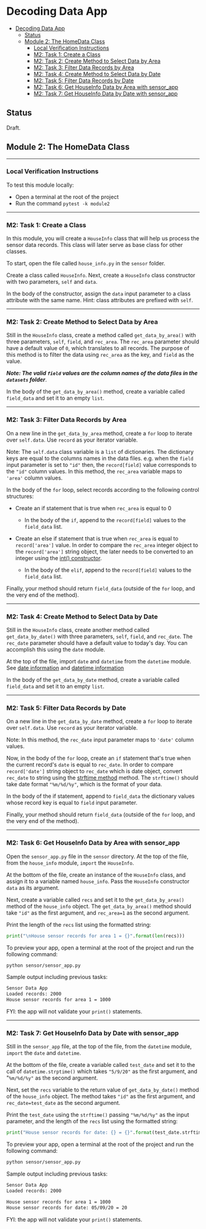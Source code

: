 # Decoding Data App

- [Decoding Data App](#decoding-data-app)
  - [Status](#status)
  - [Module 2: The HomeData Class](#module-2-the-homedata-class)
    - [Local Verification Instructions](#local-verification-instructions)
    - [M2: Task 1: Create a Class](#m2-task-1-create-a-class)
    - [M2: Task 2: Create Method to Select Data by Area](#m2-task-2-create-method-to-select-data-by-area)
    - [M2: Task 3: Filter Data Records by Area](#m2-task-3-filter-data-records-by-area)
    - [M2: Task 4: Create Method to Select Data by Date](#m2-task-4-create-method-to-select-data-by-date)
    - [M2: Task 5: Filter Data Records by Date](#m2-task-5-filter-data-records-by-date)
    - [M2: Task 6: Get HouseInfo Data by Area with sensor_app](#m2-task-6-get-houseinfo-data-by-area-with-sensorapp)
    - [M2: Task 7: Get HouseInfo Data by Date with sensor_app](#m2-task-7-get-houseinfo-data-by-date-with-sensorapp)

## Status

Draft.

## Module 2: The HomeData Class

---

### Local Verification Instructions

To test this module locally:

- Open a terminal at the root of the project
- Run the command `pytest -k module2`

---

### M2: Task 1: Create a Class

<!-- @pytest.mark.test_house_info_create_class_module2 -->

In this module, you will create a `HouseInfo` class that will help us process the sensor data records. This class will later serve as base class for other classes.

To start, open the file called `house_info.py` in the `sensor` folder.

Create a class called `HouseInfo`. Next, create a `HouseInfo` class constructor with two parameters, `self` and `data`.

In the body of the constructor, assign the `data` input parameter to a class attribute with the same name. Hint: class attributes are prefixed with `self`.

---

### M2: Task 2: Create Method to Select Data by Area

<!-- @pytest.mark.test_house_info_get_data_by_area_module2 -->

Still in the `HouseInfo` class, create a method called `get_data_by_area()` with three parameters, `self`, `field`, and `rec_area`. The `rec_area` parameter should have a default value of `0`, which translates to all records. The purpose of this method is to filter the data using `rec_area` as the key, and `field` as the value.

***Note: The valid `field` values are the column names of the data files in the `datasets` folder***.

In the body of the `get_data_by_area()` method, create a variable called `field_data` and set it to an empty `list`.

---

### M2: Task 3: Filter Data Records by Area

<!-- @pytest.mark.test_house_info_get_data_by_area_loop_module2 -->

On a new line in the `get_data_by_area` method, create a `for` loop to iterate over `self.data`. Use `record` as your iterator variable.

Note: The `self.data` class variable is a `list` of dictionaries. The dictionary keys are equal to the columns names in the data files. e.g. when the `field` input parameter is set to `"id"` then, the `record[field]` value corresponds to the `"id"` column values. In this method, the `rec_area` variable maps to `'area'` column values.

In the body of the `for` loop, select records according to the following control structures:

- Create an if statement that is true when `rec_area` is equal to 0
  - In the body of the `if`, append to the `record[field]` values to the `field_data` list.

- Create an else if statement that is true when `rec_area` is equal to `record['area']` value. In order to compare the `rec_area` integer object to the `record['area']` string object, the later needs to be converted to an integer using the [int() constructor](https://docs.python.org/3/library/functions.html?highlight=int#int).
  - In the body of the `elif`, append to the `record[field]` values to the `field_data` list.


Finally, your method should return `field_data` (outside of the `for` loop, and the very end of the method).

---

### M2: Task 4: Create Method to Select Data by Date

<!-- @pytest.mark.test_house_info_get_data_by_date_module2 -->

Still in the `HouseInfo` class, create another method called `get_data_by_date()` with three parameters, `self`, `field`, and `rec_date`. The `rec_date` parameter should have a default value to today's day. You can accomplish this using the `date` module.

At the top of the file, import `date` and `datetime` from the `datetime` module. See [date information](https://docs.python.org/3/library/datetime.html?highlight=datetime#datetime.date) and [datetime information](https://docs.python.org/3/library/datetime.html?highlight=datetime#datetime.datetime)

In the body of the `get_data_by_date` method, create a variable called `field_data` and set it to an empty `list`.

---

### M2: Task 5: Filter Data Records by Date

<!-- @pytest.mark.test_house_info_get_data_by_date_loop_module2 -->


On a new line in the `get_data_by_date` method, create a `for` loop to iterate over `self.data`. Use `record` as your iterator variable.

Note: In this method, the `rec_date` input parameter maps to `'date'` column values.

Now, in the body of the `for` loop, create an `if` statement that's true when the current record's `date` is equal to `rec_date`. In order to compare `record['date']` string object to `rec_date` which is date object, convert `rec_date` to string using the [strftime method](https://docs.python.org/3/library/datetime.html?highlight=strftime#datetime.date.strftime) method. The `strftime()` should take date format `"%m/%d/%y"`, which is the format of your data.



In the body of the if statement, append to `field_data` the dictionary values whose record key is equal to `field` input parameter.

Finally, your method should return `field_data` (outside of the `for` loop, and the very end of the method).

---

### M2: Task 6: Get HouseInfo Data by Area with sensor_app

<!-- @pytest.mark.test_sensor_app_house_info_by_area_module2 -->


Open the `sensor_app.py` file in the `sensor` directory. At the top of the file, from the `house_info` module, `import` the `HouseInfo`.


At the bottom of the file,  create an instance of the `HouseInfo` class, and assign it to a variable named `house_info`. Pass the `HouseInfo` constructor `data` as its argument.

Next, create a variable called `recs` and set it to the `get_data_by_area()` method of the `house_info` object. The `get_data_by_area()` method should take `"id"` as the first argument, and `rec_area=1` as the second argument.

Print the length of the `recs` list using the formatted string:

```python
print("\nHouse sensor records for area 1 = {}".format(len(recs)))
```

To preview your app, open a terminal at the root of the project and run the following command:

```bash
python sensor/sensor_app.py
```

Sample output including previous tasks:

```bash
Sensor Data App
Loaded records: 2000
House sensor records for area 1 = 1000
```

FYI: the app will not validate your `print()` statements.

---

### M2: Task 7: Get HouseInfo Data by Date with sensor_app

<!-- @pytest.mark.test_sensor_app_house_info_by_date_module2 -->

Still in the `sensor_app` file, at the top of the file, from the `datetime` module, `import` the `date` and `datetime`.

At the bottom of the file, create a variable called `test_date` and set it to the call of `datetime.strptime()` which takes `"5/9/20"` as the first argument, and "`%m/%d/%y"` as the second argument.

Next, set the `recs` variable to the return value of `get_data_by_date()` method of the `house_info` object. The method takes `"id"` as the first argument, and `rec_date=test_date` as the second argument.

Print the `test_date` using the `strftime()` passing `"%m/%d/%y"` as the input parameter, and the length of the `recs` list using the formatted string:

```python
print("House sensor records for date: {} = {}".format(test_date.strftime("%m/%d/%y"), len(recs)))
```

To preview your app, open a terminal at the root of the project and run the following command:

```bash
python sensor/sensor_app.py
```

Sample output including previous tasks:

```bash
Sensor Data App
Loaded records: 2000

House sensor records for area 1 = 1000
House sensor records for date: 05/09/20 = 20
```

FYI: the app will not validate your `print()` statements.

